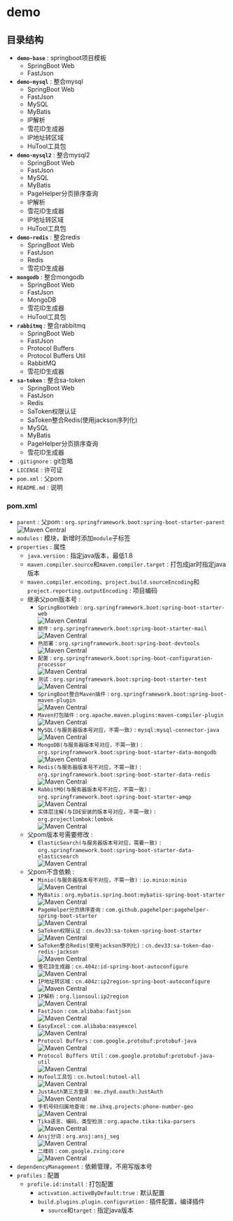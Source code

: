 # demo

## 目录结构
- **`demo-base`** : springboot项目模板
  - SpringBoot Web
  - FastJson
- **`demo-mysql`** : 整合mysql
  - SpringBoot Web
  - FastJson
  - MySQL
  - MyBatis
  - IP解析
  - 雪花ID生成器
  - IP地址转区域
  - HuTool工具包
- **`demo-mysql2`** : 整合mysql2
  - SpringBoot Web
  - FastJson
  - MySQL
  - MyBatis
  - PageHelper分页排序查询
  - IP解析
  - 雪花ID生成器
  - IP地址转区域
  - HuTool工具包
- **`demo-redis`** : 整合redis
  - SpringBoot Web
  - FastJson
  - Redis
  - 雪花ID生成器
- **`mongodb`** : 整合mongodb
  - SpringBoot Web
  - FastJson
  - MongoDB
  - 雪花ID生成器
  - HuTool工具包
- **`rabbitmq`** : 整合rabbitmq
  - SpringBoot Web
  - FastJson
  - Protocol Buffers
  - Protocol Buffers Util
  - RabbitMQ
  - 雪花ID生成器
- **`sa-token`** : 整合sa-token
  - SpringBoot Web
  - FastJson
  - Redis
  - SaToken权限认证
  - SaToken整合Redis(使用jackson序列化)
  - MySQL
  - MyBatis
  - PageHelper分页排序查询
  - 雪花ID生成器
- `.gitignore` : git忽略
- `LICENSE` : 许可证
- `pom.xml` : 父pom
- `README.md` : 说明

### pom.xml
- `parent` : 父pom : `org.springframework.boot:spring-boot-starter-parent`
  <br>![Maven Central](https://maven-badges.herokuapp.com/maven-central/org.springframework.boot/spring-boot-starter-parent/badge.svg)
- `modules` : 模块，新增时添加`module`子标签
- `properties` : 属性
  - `java.version` : 指定java版本，最低1.8
  - `maven.compiler.source`和`maven.compiler.target` : 打包成jar时指定java版本
  - `maven.compiler.encoding`、`project.build.sourceEncoding`和`project.reporting.outputEncoding` : 项目编码
  - 继承父pom版本号 :
    - `SpringBootWeb` : `org.springframework.boot:spring-boot-starter-web`
      <br>![Maven Central](https://maven-badges.herokuapp.com/maven-central/org.springframework.boot/spring-boot-starter-web/badge.svg)
    - `邮件` : `org.springframework.boot:spring-boot-starter-mail`
      <br>![Maven Central](https://maven-badges.herokuapp.com/maven-central/org.springframework.boot/spring-boot-starter-mail/badge.svg)
    - `热部署` : `org.springframework.boot:spring-boot-devtools`
      <br>![Maven Central](https://maven-badges.herokuapp.com/maven-central/org.springframework.boot/spring-boot-devtools/badge.svg)
    - `配置` : `org.springframework.boot:spring-boot-configuration-processor`
      <br>![Maven Central](https://maven-badges.herokuapp.com/maven-central/org.springframework.boot/spring-boot-configuration-processor/badge.svg)
    - `测试` : `org.springframework.boot:spring-boot-starter-test`
      <br>![Maven Central](https://maven-badges.herokuapp.com/maven-central/org.springframework.boot/spring-boot-starter-test/badge.svg)
    - `SpringBoot整合Maven插件` : `org.springframework.boot:spring-boot-maven-plugin`
      <br>![Maven Central](https://maven-badges.herokuapp.com/maven-central/org.springframework.boot/spring-boot-maven-plugin/badge.svg)
    - `Maven打包插件` : `org.apache.maven.plugins:maven-compiler-plugin`
      <br>![Maven Central](https://maven-badges.herokuapp.com/maven-central/org.apache.maven.plugins/maven-compiler-plugin/badge.svg)
    - `MySQL(与服务器版本号对应，不需一致)` : `mysql:mysql-connector-java`
      <br>![Maven Central](https://maven-badges.herokuapp.com/maven-central/mysql/mysql-connector-java/badge.svg)
    - `MongoDB(与服务器版本号对应，不需一致)` : `org.springframework.boot:spring-boot-starter-data-mongodb`
      <br>![Maven Central](https://maven-badges.herokuapp.com/maven-central/org.springframework.boot/spring-boot-starter-data-mongodb/badge.svg)
    - `Redis(与服务器版本号不对应，不需一致)` : `org.springframework.boot:spring-boot-starter-data-redis`
      <br>![Maven Central](https://maven-badges.herokuapp.com/maven-central/org.springframework.boot/spring-boot-starter-data-redis/badge.svg)
    - `RabbitMQ(与服务器版本号不对应，不需一致)` : `org.springframework.boot:spring-boot-starter-amqp`
      <br>![Maven Central](https://maven-badges.herokuapp.com/maven-central/org.springframework.boot/spring-boot-starter-amqp/badge.svg)
    - `实体层注解(与IDE安装的版本号对应，不需一致)` : `org.projectlombok:lombok`
      <br>![Maven Central](https://maven-badges.herokuapp.com/maven-central/org.projectlombok/lombok/badge.svg)
  - 父pom版本号需要修改 :
    - `ElasticSearch(与服务器版本号对应，需要一致)` : `org.springframework.boot:spring-boot-starter-data-elasticsearch`
      <br>![Maven Central](https://maven-badges.herokuapp.com/maven-central/org.springframework.boot/spring-boot-starter-data-elasticsearch/badge.svg)
  - 父pom不含依赖 :
    - `Minio(与服务器版本号不对应，不需一致)` : `io.minio:minio`
      <br>![Maven Central](https://maven-badges.herokuapp.com/maven-central/io.minio/minio/badge.svg)
    - `MyBatis` : `org.mybatis.spring.boot:mybatis-spring-boot-starter`
      <br>![Maven Central](https://maven-badges.herokuapp.com/maven-central/org.mybatis.spring.boot/mybatis-spring-boot-starter/badge.svg)
    - `PageHelper分页排序查询` : `com.github.pagehelper:pagehelper-spring-boot-starter`
      <br>![Maven Central](https://maven-badges.herokuapp.com/maven-central/com.github.pagehelper/pagehelper-spring-boot-starter/badge.svg)
    - `SaToken权限认证` : `cn.dev33:sa-token-spring-boot-starter`
      <br>![Maven Central](https://maven-badges.herokuapp.com/maven-central/cn.dev33/sa-token-spring-boot-starter/badge.svg)
    - `SaToken整合Redis(使用jackson序列化)` : `cn.dev33:sa-token-dao-redis-jackson`
      <br>![Maven Central](https://maven-badges.herokuapp.com/maven-central/cn.dev33/sa-token-dao-redis-jackson/badge.svg)
    - `雪花ID生成器` : `cn.404z:id-spring-boot-autoconfigure`
      <br>![Maven Central](https://maven-badges.herokuapp.com/maven-central/cn.404z/id-spring-boot-autoconfigure/badge.svg)
    - `IP地址转区域` : `cn.404z:ip2region-spring-boot-autoconfigure`
      <br>![Maven Central](https://maven-badges.herokuapp.com/maven-central/cn.404z/ip2region-spring-boot-autoconfigure/badge.svg)
    - `IP解析` : `org.lionsoul:ip2region`
      <br>![Maven Central](https://maven-badges.herokuapp.com/maven-central/org.lionsoul/ip2region/badge.svg)
    - `FastJson` : `com.alibaba:fastjson`
      <br>![Maven Central](https://maven-badges.herokuapp.com/maven-central/com.alibaba/fastjson/badge.svg)
    - `EasyExcel` : `com.alibaba:easyexcel`
      <br>![Maven Central](https://maven-badges.herokuapp.com/maven-central/com.alibaba/easyexcel/badge.svg)
    - `Protocol Buffers` : `com.google.protobuf:protobuf-java`
      <br>![Maven Central](https://maven-badges.herokuapp.com/maven-central/com.google.protobuf/protobuf-java/badge.svg)
    - `Protocol Buffers Util` : `com.google.protobuf:protobuf-java-util`
      <br>![Maven Central](https://maven-badges.herokuapp.com/maven-central/com.google.protobuf/protobuf-java-util/badge.svg)
    - `HuTool工具包` : `cn.hutool:hutool-all`
      <br>![Maven Central](https://maven-badges.herokuapp.com/maven-central/cn.hutool/hutool-all/badge.svg)
    - `JustAuth第三方登录` : `me.zhyd.oauth:JustAuth`
      <br>![Maven Central](https://maven-badges.herokuapp.com/maven-central/me.zhyd.oauth/JustAuth/badge.svg)
    - `手机号码归属地查询` : `me.ihxq.projects:phone-number-geo`
      <br>![Maven Central](https://maven-badges.herokuapp.com/maven-central/me.ihxq.projects/phone-number-geo/badge.svg)
    - `Tika语言、编码、类型检测` : `org.apache.tika:tika-parsers`
      <br>![Maven Central](https://maven-badges.herokuapp.com/maven-central/org.apache.tika/tika-parsers/badge.svg)
    - `Ansj分词` : `org.ansj:ansj_seg`
      <br>![Maven Central](https://maven-badges.herokuapp.com/maven-central/org.ansj/ansj_seg/badge.svg)
    - `二维码` : `com.google.zxing:core`
      <br>![Maven Central](https://maven-badges.herokuapp.com/maven-central/com.google.zxing/core/badge.svg)
- `dependencyManagement` : 依赖管理，不用写版本号
- `profiles` : 配置
  - `profile.id:install` : 打包配置
    - `activation.activeByDefault:true` : 默认配置
    - `build.plugins.plugin.configuration` : 插件配置，编译插件
      - `source`和`target` : 指定java版本
